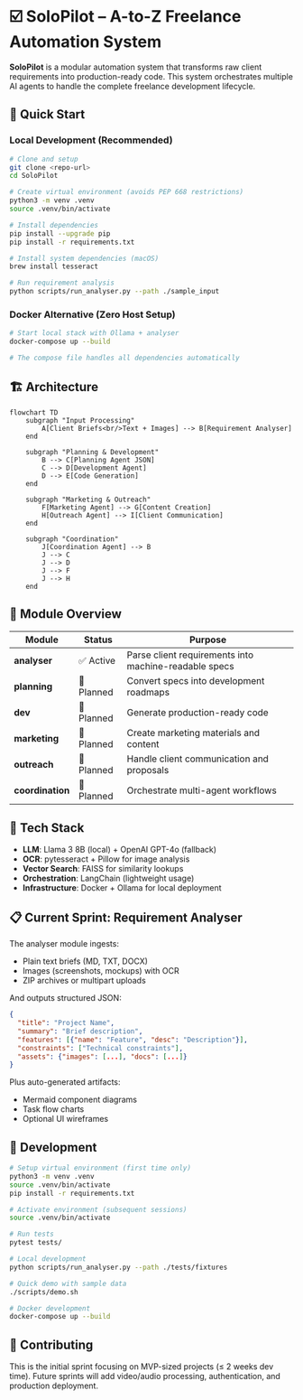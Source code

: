 # ☑️ SoloPilot – A-to-Z Freelance Automation System

**SoloPilot** is a modular automation system that transforms raw client requirements into production-ready code. This system orchestrates multiple AI agents to handle the complete freelance development lifecycle.

## 🚀 Quick Start

### Local Development (Recommended)

```bash
# Clone and setup
git clone <repo-url>
cd SoloPilot

# Create virtual environment (avoids PEP 668 restrictions)
python3 -m venv .venv
source .venv/bin/activate

# Install dependencies
pip install --upgrade pip
pip install -r requirements.txt

# Install system dependencies (macOS)
brew install tesseract

# Run requirement analysis
python scripts/run_analyser.py --path ./sample_input
```

### Docker Alternative (Zero Host Setup)

```bash
# Start local stack with Ollama + analyser
docker-compose up --build

# The compose file handles all dependencies automatically
```

## 🏗️ Architecture

```mermaid
flowchart TD
    subgraph "Input Processing"
        A[Client Briefs<br/>Text + Images] --> B[Requirement Analyser]
    end
    
    subgraph "Planning & Development"
        B --> C[Planning Agent JSON]
        C --> D[Development Agent]
        D --> E[Code Generation]
    end
    
    subgraph "Marketing & Outreach"
        F[Marketing Agent] --> G[Content Creation]
        H[Outreach Agent] --> I[Client Communication]
    end
    
    subgraph "Coordination"
        J[Coordination Agent] --> B
        J --> C
        J --> D
        J --> F
        J --> H
    end
```

## 📂 Module Overview

| Module | Status | Purpose |
|--------|--------|---------|
| **analyser** | ✅ Active | Parse client requirements into machine-readable specs |
| **planning** | 🔄 Planned | Convert specs into development roadmaps |
| **dev** | 🔄 Planned | Generate production-ready code |
| **marketing** | 🔄 Planned | Create marketing materials and content |
| **outreach** | 🔄 Planned | Handle client communication and proposals |
| **coordination** | 🔄 Planned | Orchestrate multi-agent workflows |

## 🧩 Tech Stack

- **LLM**: Llama 3 8B (local) + OpenAI GPT-4o (fallback)
- **OCR**: pytesseract + Pillow for image analysis
- **Vector Search**: FAISS for similarity lookups
- **Orchestration**: LangChain (lightweight usage)
- **Infrastructure**: Docker + Ollama for local deployment

## 📋 Current Sprint: Requirement Analyser

The analyser module ingests:
- Plain text briefs (MD, TXT, DOCX)
- Images (screenshots, mockups) with OCR
- ZIP archives or multipart uploads

And outputs structured JSON:
```json
{
  "title": "Project Name",
  "summary": "Brief description",
  "features": [{"name": "Feature", "desc": "Description"}],
  "constraints": ["Technical constraints"],
  "assets": {"images": [...], "docs": [...]}
}
```

Plus auto-generated artifacts:
- Mermaid component diagrams
- Task flow charts
- Optional UI wireframes

## 🔧 Development

```bash
# Setup virtual environment (first time only)
python3 -m venv .venv
source .venv/bin/activate
pip install -r requirements.txt

# Activate environment (subsequent sessions)
source .venv/bin/activate

# Run tests
pytest tests/

# Local development
python scripts/run_analyser.py --path ./tests/fixtures

# Quick demo with sample data
./scripts/demo.sh

# Docker development
docker-compose up --build
```

## 📝 Contributing

This is the initial sprint focusing on MVP-sized projects (≤ 2 weeks dev time). Future sprints will add video/audio processing, authentication, and production deployment.
